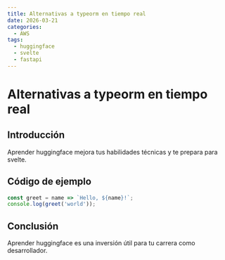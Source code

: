```yaml
---
title: Alternativas a typeorm en tiempo real
date: 2026-03-21
categories:
  - AWS
tags:
  - huggingface
  - svelte
  - fastapi
---
```


# Alternativas a typeorm en tiempo real

## Introducción

Aprender huggingface mejora tus habilidades técnicas y te prepara para svelte.

## Código de ejemplo

```javascript
const greet = name => `Hello, ${name}!`;
console.log(greet('world'));
```

## Conclusión

Aprender huggingface es una inversión útil para tu carrera como desarrollador.